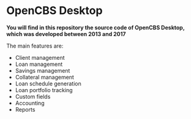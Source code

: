 # OpenCBS Desktop

**You will find in this repository the source code of OpenCBS Desktop, which was developed between 2013 and 2017**

The main features are:

- Client management
- Loan management
- Savings management
- Collateral management
- Loan schedule generation
- Loan portfolio tracking
- Custom fields
- Accounting
- Reports

